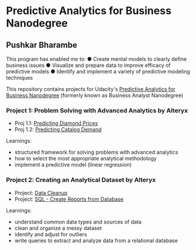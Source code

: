 # Predictive Analytics for Business Nanodegree                                                                        
## Pushkar Bharambe

This program has enabled me to: 
● Create mental models to clearly define business issues
● Visualize and prepare data to improve efficacy of predictive models
● Identify and implement a variety of predictive modeling techniques

This repository contains projects for Udacity's [Predictive Analytics for Business Nanodegree](https://www.udacity.com/course/business-analyst-nanodegree--nd008) (formerly known as Business Analyst Nanodegree)

### Project 1: Problem Solving with Advanced Analytics by Alteryx

- Proj 1.1: [Predicting Diamond Prices](https://github.com/pushkardps/Predictive_Analytics_For_Business/blob/master/P1/P1%20-%20Diamond%20prices/P1_diamond_prices.pdf)
- Proj 1.2: [Predicting Catalog Demand](https://github.com/pushkardps/Predictive_Analytics_For_Business/blob/master/P1/P1%20-%20Catalog%20Retail/P1_predict_catalog_retail.pdf)

Learnings: 
* structured framework for solving problems with advanced analytics
* how to select the most appropriate analytical methodology
* implement a predictive model (linear regression)

### Project 2: Creating an Analytical Dataset by Alteryx

- Project: [Data Cleanup]()
- Project: [SQL - Create Reports from Database]()

Learnings: 
* understand common data types and sources of data
* clean and organize a messy dataset
* identify and adjust for outliers
* write queries to extract and analyze data from a relational database
